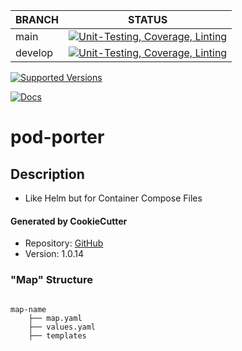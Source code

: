 | BRANCH | STATUS |
|---|---|
| main | [![Unit-Testing, Coverage, Linting](https://github.com/btr1975/pod-porter/actions/workflows/test-coverage-lint.yml/badge.svg?branch=main)](https://github.com/btr1975/pod-porter/actions/workflows/test-coverage-lint.yml) |
| develop | [![Unit-Testing, Coverage, Linting](https://github.com/btr1975/pod-porter/actions/workflows/test-coverage-lint.yml/badge.svg?branch=develop)](https://github.com/btr1975/pod-porter/actions/workflows/test-coverage-lint.yml) |

[![Supported Versions](https://img.shields.io/pypi/pyversions/pod-porter.svg)](https://pypi.org/project/pod-porter)

[![Docs](https://readthedocs.org/projects/pod-porter/badge/?version=latest)](https://pod-porter.readthedocs.io/en/latest/)

# pod-porter

## Description
* Like Helm but for Container Compose Files

#### Generated by CookieCutter
* Repository: [GitHub](https://github.com/btr1975/cookiecutter-python-library)
* Version: 1.0.14


### "Map" Structure

```text

map-name
    ├── map.yaml
    ├── values.yaml
    ├── templates

```
